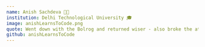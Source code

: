```yaml
---
name: Anish Sachdeva 🐱‍💻
institution: Delhi Technological University 🎓 
image: anishLearnsToCode.png
quote: Went down with the Bolrog and returned wiser - also broke the attendance app along the way 
github: anishLearnsToCode
---
```

